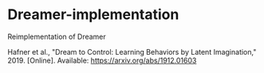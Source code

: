 # Dreamer-implementation
Reimplementation of Dreamer

Hafner et al., "Dream to Control: Learning Behaviors by Latent Imagination," 2019. 
    [Online]. Available: https://arxiv.org/abs/1912.01603
